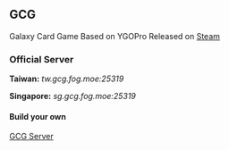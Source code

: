 ## GCG
Galaxy Card Game Based on YGOPro
Released on [Steam](https://store.steampowered.com/app/4039420/Galaxy_Card_Game/)

### Official Server
**Taiwan:** *tw.gcg.fog.moe:25319*

**Singapore:** *sg.gcg.fog.moe:25319*

#### Build your own 
[GCG Server](https://github.com/FogMoe/gcgserver/tree/fix?tab=readme-ov-file#gcg%E6%9C%8D%E5%8A%A1%E5%99%A8%E9%83%A8%E7%BD%B2%E8%84%9A%E6%9C%AC)
